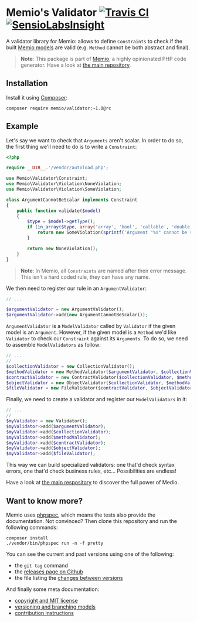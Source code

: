 # Memio's Validator [![Travis CI](https://travis-ci.org/memio/validator.png)](https://travis-ci.org/memio/validator) [![SensioLabsInsight](https://insight.sensiolabs.com/projects/e5794d5b-5305-4569-bc9b-caeecf9ae982/mini.png)](https://insight.sensiolabs.com/projects/e5794d5b-5305-4569-bc9b-caeecf9ae982)

A validator library for Memio: allows to define `Constraints` to check if the built
[Memio models](http://github.com/memio/model) are valid
(e.g. `Method` cannot be both abstract and final).

> **Note**: This package is part of [Memio](http://memio.github.io/memio), a highly opinionated PHP code generator.
> Have a look at [the main repository](http://github.com/memio/memio).

## Installation

Install it using [Composer](https://getcomposer.org/download):

    composer require memio/validator:~1.0@rc

## Example

Let's say we want to check that `Arguments` aren't scalar. In order to do so,
the first thing we'll need to do is to write a `Constraint`:

```php
<?php

require __DIR__.'/vendor/autoload.php';

use Memio\Validator\Constraint;
use Memio\Validator\Violation\NoneViolation;
use Memio\Validator\Violation\SomeViolation;

class ArgumentCannotBeScalar implements Constraint
{
    public function validate($model)
    {
        $type = $model->getType();
        if (in_array($type, array('array', 'bool', 'callable', 'double', 'int', 'mixed', 'null', 'resource', 'string'), true)) {
            return new SomeViolation(sprintf('Argument "%s" cannot be scalar', $model->getName()));
        }

        return new NoneViolation();
    }
}
```

> **Note**: In Memio, all `Constraints` are named after their error message.
> This isn't a hard coded rule, they can have any name.

We then need to register our rule in an `ArgumentValidator`:

```php
// ...

$argumentValidator = new ArgumentValidator();
$argumentValidator->add(new ArgumentCannotBeScalar());
```

`ArgumentValidator` is a `ModelValidator` called by `Validator` if the given model
is an `Argument`. However, if the given model is a `Method` we'd like `Validator`
to check our `Constraint` against its `Arguments`. To do so, we need to assemble
`ModelValidators` as follow:

```php
// ...
//
$collectionValidator = new CollectionValidator();
$methodValidator = new MethodValidator($argumentValidator, $collectionValidator);
$contractValidator = new ContractValidator($collectionValidator, $methodValidator);
$objectValidator = new ObjectValidator($collectionValidator, $methodValidator);
$fileValidator = new FileValidator($contractValidator, $objectValidator);
```

Finally, we need to create a validator and register our `ModelValidators` in it:

```php
// ...
//
$myValidator = new Validator();
$myValidator->add($argumentValidator);
$myValidator->add($collectionValidator);
$myValidator->add($methodValidator);
$myValidator->add($contractValidator);
$myValidator->add($objectValidator);
$myValidator->add($fileValidator);
```

This way we can build specialized validators: one that'd check syntax errors, one that'd
check business rules, etc... Possibilities are endless!

Have a look at [the main respository](http://github.com/memio/memio) to discover the full power of Medio.

## Want to know more?

Memio uses [phpspec](http://phpspec.net/), which means the tests also provide the documentation.
Not convinced? Then clone this repository and run the following commands:

    composer install
    ./vendor/bin/phpspec run -n -f pretty

You can see the current and past versions using one of the following:

* the `git tag` command
* the [releases page on Github](https://github.com/memio/memio/releases)
* the file listing the [changes between versions](CHANGELOG.md)

And finally some meta documentation:

* [copyright and MIT license](LICENSE)
* [versioning and branching models](VERSIONING.md)
* [contribution instructions](CONTRIBUTING.md)
